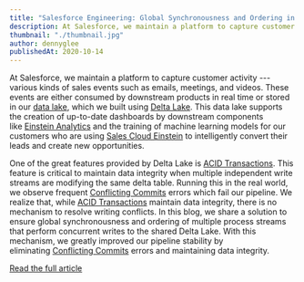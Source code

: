 ```yaml
---
title: "Salesforce Engineering: Global Synchronousness and Ordering in Delta Lake"
description: At Salesforce, we maintain a platform to capture customer activity — various kinds of sales events such as emails, meetings, and videos. These events are either consumed by downstream products in real time or stored in our data lake, which we built using Delta Lake.
thumbnail: "./thumbnail.jpg"
author: dennyglee
publishedAt: 2020-10-14
---
```


At Salesforce, we maintain a platform to capture customer activity --- various kinds of sales events such as emails, meetings, and videos. These events are either consumed by downstream products in real time or stored in our [data lake](https://engineering.salesforce.com/engagement-activity-delta-lake-2e9b074a94af), which we built using [Delta Lake](https://delta.io/). This data lake supports the creation of up-to-date dashboards by downstream components like [Einstein Analytics](https://www.salesforce.com/products/einstein-analytics/features/) and the training of machine learning models for our customers who are using [Sales Cloud Einstein](https://www.salesforce.com/products/sales-cloud/features/sales-cloud-einstein/) to intelligently convert their leads and create new opportunities.

One of the great features provided by Delta Lake is [ACID Transactions](https://docs.databricks.com/delta/index.html). This feature is critical to maintain data integrity when multiple independent write streams are modifying the same delta table. Running this in the real world, we observe frequent [Conflicting Commits](https://docs.delta.io/latest/concurrency-control.html#id4) errors which fail our pipeline. We realize that, while [ACID Transactions](https://docs.databricks.com/delta/index.html) maintain data integrity, there is no mechanism to resolve writing conflicts. In this blog, we share a solution to ensure global synchronousness and ordering of multiple process streams that perform concurrent writes to the shared Delta Lake. With this mechanism, we greatly improved our pipeline stability by eliminating [Conflicting Commits](https://docs.delta.io/latest/concurrency-control.html#id4) errors and maintaining data integrity.

[Read the full article](https://engineering.salesforce.com/global-synchronousness-and-ordering-in-delta-lake-9b912d980ebf)

